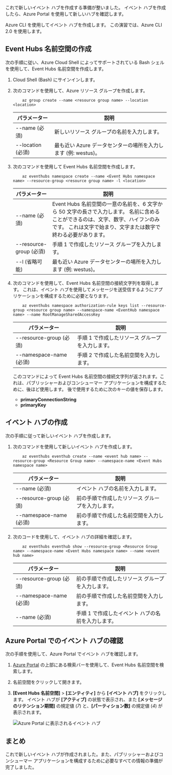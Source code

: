 これで新しいイベント ハブを作成する準備が整いました。 イベント ハブを作成したら、Azure Portal を使用して新しいハブを確認します。

Azure CLI を使用してイベント ハブを作成します。 この演習では、Azure CLI 2.0 を使用します。 

## <a name="create-an-event-hubs-namespace"></a>Event Hubs 名前空間の作成

次の手順に従い、Azure Cloud Shell によってサポートされている Bash シェルを使用して、Event Hubs 名前空間を作成します。

1. Cloud Shell (Bash) にサインインします。  

1. 次のコマンドを使用して、Azure リソース グループを作成します。

    ```azurecli
        az group create --name <resource group name> --location <location>
    ```

    |パラメーター      |説明|
    |---------------|-----------|
    |--name (必須)      |新しいリソース グループの名前を入力します。|
    |--location (必須)     |最も近い Azure データセンターの場所を入力します (例: westus)。|

1. 次のコマンドを使用して Event Hubs 名前空間を作成します。

    ```azurecli
        az eventhubs namespace create --name <Event Hubs namespace name> --resource-group <resource group name> -l <location>
    ```

    |パラメーター      |説明|
    |---------------|-----------|
    |--name (必須)      |Event Hubs 名前空間の一意の名前を、6 文字から 50 文字の長さで入力します。 名前に含めることができるのは、文字、数字、ハイフンのみです。 これは文字で始まり、文字または数字で終わる必要があります。|
    |--resource-group (必須)  |手順 1 で作成したリソース グループを入力します。
    |--l (省略可能)     |最も近い Azure データセンターの場所を入力します (例: westus)。|

1. 次のコマンドを使用して、Event Hubs 名前空間の接続文字列を取得します。 これは、イベント ハブを使用してメッセージを送受信するようにアプリケーションを構成するために必要となります。

    ```azurecli
        az eventhubs namespace authorization-rule keys list --resource-group <resource group name> --namespace-name <EventHub namespace name> --name RootManageSharedAccessKey
    ```

    |パラメーター      |説明|
    |---------------|-----------|
    |--resource-group (必須)  |手順 1 で作成したリソース グループを入力します。|
    |--namespace-name (必須)      |手順 2 で作成した名前空間を入力します。|

    このコマンドによって Event Hubs 名前空間の接続文字列が返されます。これは、パブリッシャーおよびコンシューマー アプリケーションを構成するために、後ほど使用します。 後で使用するために次のキーの値を保存します。

    - **primaryConnectionString**
    - **primaryKey**

## <a name="create-an-event-hub"></a>イベント ハブの作成

次の手順に従って新しいイベント ハブを作成します。

1. 次のコマンドを使用して新しいイベント ハブを作成します。

    ```azurecli
        az eventhubs eventhub create --name <event hub name> --resource-group <Resource Group name> --namespace-name <Event Hubs namespace name>
    ```

    |パラメーター      |説明|
    |---------------|-----------|
    |--name (必須)  |イベント ハブの名前を入力します。|
    |--resource-group (必須)  |前の手順で作成したリソース グループを入力します。|
    |--namespace-name (必須)      |前の手順で作成した名前空間を入力します。|

1. 次のコードを使用して、イベント ハブの詳細を確認します。 

    ```azurecli
        az eventhubs eventhub show --resource-group <Resource Group name> --namespace-name <Event Hubs namespace name> --name <event hub name>
    ```

    |パラメーター      |説明|
    |---------------|-----------|
    |--resource-group (必須)  |前の手順で作成したリソース グループを入力します。|
    |--namespace-name (必須)      |前の手順で作成した名前空間を入力します。|
    |--name  (必須)|手順 1 で作成したイベント ハブの名前を入力します。|

## <a name="view-the-event-hub-in-the-azure-portal"></a>Azure Portal でのイベント ハブの確認

次の手順を使用して、Azure Portal でイベント ハブを確認します。

1. [Azure Portal](https://portal.azure.com?azure-portal=true) の上部にある検索バーを使用して、Event Hubs 名前空間を検索します。

1. 名前空間をクリックして開きます。

1. **[Event Hubs 名前空間]** > **[エンティティ]** から **[イベント ハブ]** をクリックします。
    イベント ハブが **[アクティブ]** の状態で表示され、また **[メッセージのリテンション期間]** の規定値 (*7*) と、**[パーティション数]** の規定値 (*4*) が表示されます。

    ![Azure Portal に表示されるイベント ハブ](../media-draft/3-event-hub.png)

## <a name="summary"></a>まとめ

これで新しいイベント ハブが作成されました。また、パブリッシャーおよびコンシューマー アプリケーションを構成するために必要なすべての情報の準備が完了しました。
